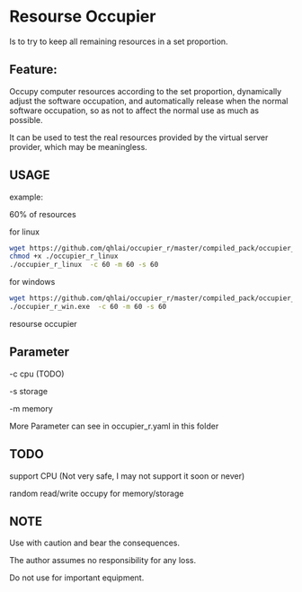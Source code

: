 # Resourse Occupier 
Is to try to keep all remaining resources in a set proportion.
## Feature:

Occupy computer resources according to the set proportion, dynamically adjust the software occupation, and automatically release when the normal software occupation, so as not to affect the normal use as much as possible.


It can be used to test the real resources provided by the virtual server provider, which may be meaningless.


## USAGE
example:

60% of resources

for linux
```bash
wget https://github.com/qhlai/occupier_r/master/compiled_pack/occupier_r_linux
chmod +x ./occupier_r_linux
./occupier_r_linux  -c 60 -m 60 -s 60
```
for windows
```bash
wget https://github.com/qhlai/occupier_r/master/compiled_pack/occupier_r_win.exe
./occupier_r_win.exe  -c 60 -m 60 -s 60
```
resourse occupier
## Parameter
-c cpu (TODO)

-s storage

-m memory

More Parameter can see in occupier_r.yaml in this folder

## TODO

support CPU (Not very safe, I may not support it soon or never)

random read/write occupy for memory/storage 

## NOTE

Use with caution and bear the consequences.

The author assumes no responsibility for any loss.

Do not use for important equipment.
